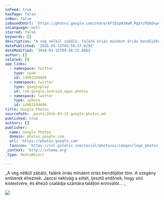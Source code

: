 ```yaml
---
inFeed: true
hasPage: false
inNav: false
isBasedOnUrl: 'https://photos.google.com/share/AF1QipNJAwM_RgSYzPQkDxpAFQ-blovUqZjgnsj-eBUUyoh2-TzBXmRiJB_wAUVphYfWjw/photo/AF1QipPOlSjuKIeald-SwdAysQPw58InFU7BbmP3hZ6_?key=X1ZoZlFJZjBLR2dBdFIydkJrUjJSRl91TXVJLXp3'
inLanguage: null
starred: false
keywords: []
description: "A vég nélkül zabáló, falánk óriás mindent óriás bendőjébe töm. A szegény emberek éheznek. Jancsi nekivág a sötét, ijesztő erdőnek, hogy síró kistestvére, és éhező családja számára találjon ennivalót...\_"
datePublished: '2016-03-15T09:56:57.629Z'
dateModified: '2016-03-15T09:56:15.886Z'
author: []
related: []
app_links:
  - namespace: twitter
    type: ipad
    id: id962194608
  - namespace: twitter
    type: googleplay
    id: com.google.android.apps.photos
  - namespace: twitter
    type: iphone
    id: id962194608
title: Google Photos
sourcePath: _posts/2016-03-15-google-photos.md
published: true
authors: []
publisher:
  name: Google Photos
  domain: photos.google.com
  url: 'https://photos.google.com'
  favicon: 'https://ssl.gstatic.com/social/photosui/images/logo_photos_color_192.png'
_context: 'http://schema.org'
_type: MediaObject

---
```

_A vég nélkül zabáló, falánk óriás mindent óriás bendőjébe töm. A szegény emberek éheznek. Jancsi nekivág a sötét, ijesztő erdőnek, hogy síró kistestvére, és éhező családja számára találjon ennivalót... _

<article style=""><img src="https://s3-us-west-2.amazonaws.com/the-grid-img/p/5fc708134734f867859e68e691a17089671fc687.jpg" /></article>